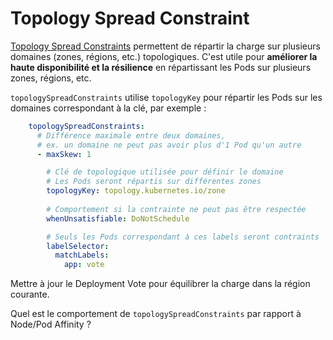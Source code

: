 # Topology Spread Constraint

[Topology Spread Constraints](https://kubernetes.io/docs/concepts/scheduling-eviction/topology-spread-constraints/) permettent de répartir la charge sur plusieurs domaines (zones, régions, etc.) topologiques. C'est utile pour **améliorer la haute disponibilité et la résilience** en répartissant les Pods sur plusieurs zones, régions, etc.

`topologySpreadConstraints` utilise `topologyKey` pour répartir les Pods sur les domaines correspondant à la clé, par exemple :

```yaml
    topologySpreadConstraints:
      # Différence maximale entre deux domaines,
      # ex. un domaine ne peut pas avoir plus d'1 Pod qu'un autre
      - maxSkew: 1

        # Clé de topologique utilisée pour définir le domaine
        # Les Pods seront répartis sur différentes zones
        topologyKey: topology.kubernetes.io/zone
        
        # Comportement si la contrainte ne peut pas être respectée
        whenUnsatisfiable: DoNotSchedule

        # Seuls les Pods correspondant à ces labels seront contraints
        labelSelector:
          matchLabels:
            app: vote

```

Mettre à jour le Deployment Vote pour équilibrer la charge dans la région courante.

Quel est le comportement de `topologySpreadConstraints` par rapport à Node/Pod Affinity ? 